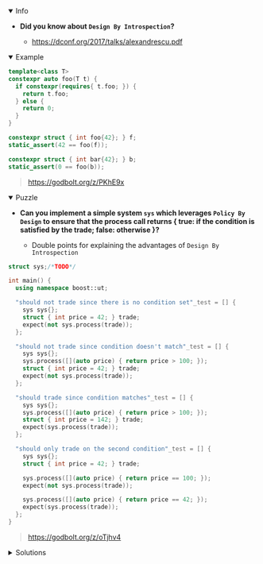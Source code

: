 <details open><summary>Info</summary><p>

* **Did you know about `Design By Introspection`?**

  * https://dconf.org/2017/talks/alexandrescu.pdf

</p></details><details open><summary>Example</summary><p>

```cpp
template<class T>
constexpr auto foo(T t) {
  if constexpr(requires{ t.foo; }) {
    return t.foo;
  } else {
    return 0;
  }
}

constexpr struct { int foo{42}; } f;
static_assert(42 == foo(f));

constexpr struct { int bar{42}; } b;
static_assert(0 == foo(b));
```

> https://godbolt.org/z/PKhE9x

</p></details><details open><summary>Puzzle</summary><p>

* **Can you implement a simple system `sys` which leverages `Policy By Design` to ensure that the process call returns { true: if the condition is satisfied by the trade; false: otherwise }?**

  * Double points for explaining the advantages of `Design By Introspection`

```cpp
struct sys;/*TODO*/

int main() {
  using namespace boost::ut;

  "should not trade since there is no condition set"_test = [] {
    sys sys{};
    struct { int price = 42; } trade;
    expect(not sys.process(trade));
  };

  "should not trade since condition doesn't match"_test = [] {
    sys sys{};
    sys.process([](auto price) { return price > 100; });
    struct { int price = 42; } trade;
    expect(not sys.process(trade));
  };

  "should trade since condition matches"_test = [] {
    sys sys{};
    sys.process([](auto price) { return price > 100; });
    struct { int price = 142; } trade;
    expect(sys.process(trade));
  };

  "should only trade on the second condition"_test = [] {
    sys sys{};
    struct { int price = 42; } trade;

    sys.process([](auto price) { return price == 100; });
    expect(not sys.process(trade));

    sys.process([](auto price) { return price == 42; });
    expect(sys.process(trade));
  };
}
```

> https://godbolt.org/z/oTjhv4

</p></details><details><summary>Solutions</summary><p>

```cpp
struct sys {
  bool process(auto input) {
    if constexpr (requires { input.price; }) {
      return condition_(input.price);
    } else {
      condition_ = input;
      return false;
    }
  }

 private:
  using condition_t = std::function<bool(int)>;
  condition_t condition_ = [](int) { return false; };
};
```

> https://godbolt.org/z/4bbszK

</p></details>
